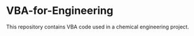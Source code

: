 # VBA-for-Engineering
This repository contains VBA code used in a chemical engineering project. 
# 

